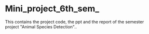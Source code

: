 # Mini_project_6th_sem_
This contains the project code, the ppt and the report of the semester project "Animal Species Detection"..
